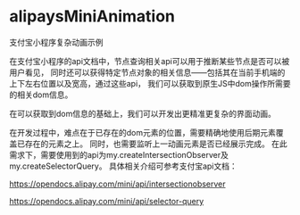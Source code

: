 # alipaysMiniAnimation
支付宝小程序复杂动画示例

在支付宝小程序的api文档中，节点查询相关api可以用于推断某些节点是否可以被用户看见，
同时还可以获得特定节点对象的相关信息——包括其在当前手机端的上下左右位置以及宽高，通过这些api，
我们可以获取到原生JS中dom操作所需要的相关dom信息。

在可以获取到dom信息的基础上，我们可以开发出更精准更复杂的界面动画。

在开发过程中，难点在于已存在的dom元素的位置，需要精确地使用后期元素覆盖已存在的元素之上。
同时，也需要监听上一动画元素是否已经展示完成。
在此需求下，需要使用到的api为my.createIntersectionObserver及my.createSelectorQuery。
具体相关介绍可参考支付宝api文档：

https://opendocs.alipay.com/mini/api/intersectionobserver

https://opendocs.alipay.com/mini/api/selector-query
